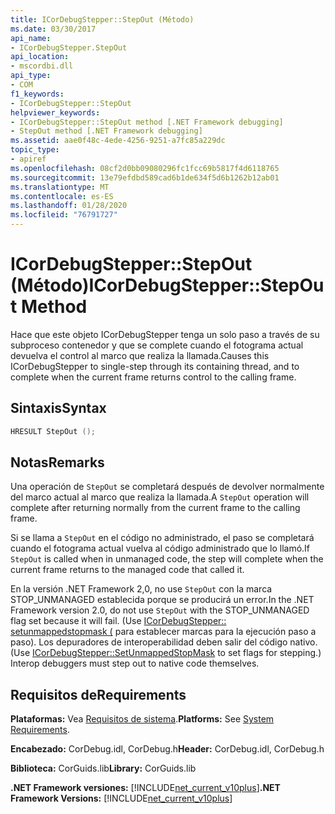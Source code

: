```yaml
---
title: ICorDebugStepper::StepOut (Método)
ms.date: 03/30/2017
api_name:
- ICorDebugStepper.StepOut
api_location:
- mscordbi.dll
api_type:
- COM
f1_keywords:
- ICorDebugStepper::StepOut
helpviewer_keywords:
- ICorDebugStepper::StepOut method [.NET Framework debugging]
- StepOut method [.NET Framework debugging]
ms.assetid: aae0f48c-4ede-4256-9251-a7fc85a229dc
topic_type:
- apiref
ms.openlocfilehash: 08cf2d0bb09080296fc1fcc69b5817f4d6118765
ms.sourcegitcommit: 13e79efdbd589cad6b1de634f5d6b1262b12ab01
ms.translationtype: MT
ms.contentlocale: es-ES
ms.lasthandoff: 01/28/2020
ms.locfileid: "76791727"
---
```

# <a name="icordebugstepperstepout-method"></a><span data-ttu-id="e54e6-102">ICorDebugStepper::StepOut (Método)</span><span class="sxs-lookup"><span data-stu-id="e54e6-102">ICorDebugStepper::StepOut Method</span></span>
<span data-ttu-id="e54e6-103">Hace que este objeto ICorDebugStepper tenga un solo paso a través de su subproceso contenedor y que se complete cuando el fotograma actual devuelva el control al marco que realiza la llamada.</span><span class="sxs-lookup"><span data-stu-id="e54e6-103">Causes this ICorDebugStepper to single-step through its containing thread, and to complete when the current frame returns control to the calling frame.</span></span>  
  
## <a name="syntax"></a><span data-ttu-id="e54e6-104">Sintaxis</span><span class="sxs-lookup"><span data-stu-id="e54e6-104">Syntax</span></span>  
  
```cpp  
HRESULT StepOut ();  
```  
  
## <a name="remarks"></a><span data-ttu-id="e54e6-105">Notas</span><span class="sxs-lookup"><span data-stu-id="e54e6-105">Remarks</span></span>  
 <span data-ttu-id="e54e6-106">Una operación de `StepOut` se completará después de devolver normalmente del marco actual al marco que realiza la llamada.</span><span class="sxs-lookup"><span data-stu-id="e54e6-106">A `StepOut` operation will complete after returning normally from the current frame to the calling frame.</span></span>  
  
 <span data-ttu-id="e54e6-107">Si se llama a `StepOut` en el código no administrado, el paso se completará cuando el fotograma actual vuelva al código administrado que lo llamó.</span><span class="sxs-lookup"><span data-stu-id="e54e6-107">If `StepOut` is called when in unmanaged code, the step will complete when the current frame returns to the managed code that called it.</span></span>  
  
 <span data-ttu-id="e54e6-108">En la versión .NET Framework 2,0, no use `StepOut` con la marca STOP_UNMANAGED establecida porque se producirá un error.</span><span class="sxs-lookup"><span data-stu-id="e54e6-108">In the .NET Framework version 2.0, do not use `StepOut` with the STOP_UNMANAGED flag set because it will fail.</span></span> <span data-ttu-id="e54e6-109">(Use [ICorDebugStepper:: setunmappedstopmask (](icordebugstepper-setunmappedstopmask-method.md) para establecer marcas para la ejecución paso a paso). Los depuradores de interoperabilidad deben salir del código nativo.</span><span class="sxs-lookup"><span data-stu-id="e54e6-109">(Use [ICorDebugStepper::SetUnmappedStopMask](icordebugstepper-setunmappedstopmask-method.md) to set flags for stepping.) Interop debuggers must step out to native code themselves.</span></span>  
  
## <a name="requirements"></a><span data-ttu-id="e54e6-110">Requisitos de</span><span class="sxs-lookup"><span data-stu-id="e54e6-110">Requirements</span></span>  
 <span data-ttu-id="e54e6-111">**Plataformas:** Vea [Requisitos de sistema](../../../../docs/framework/get-started/system-requirements.md).</span><span class="sxs-lookup"><span data-stu-id="e54e6-111">**Platforms:** See [System Requirements](../../../../docs/framework/get-started/system-requirements.md).</span></span>  
  
 <span data-ttu-id="e54e6-112">**Encabezado:** CorDebug.idl, CorDebug.h</span><span class="sxs-lookup"><span data-stu-id="e54e6-112">**Header:** CorDebug.idl, CorDebug.h</span></span>  
  
 <span data-ttu-id="e54e6-113">**Biblioteca:** CorGuids.lib</span><span class="sxs-lookup"><span data-stu-id="e54e6-113">**Library:** CorGuids.lib</span></span>  
  
 <span data-ttu-id="e54e6-114">**.NET Framework versiones:** [!INCLUDE[net_current_v10plus](../../../../includes/net-current-v10plus-md.md)]</span><span class="sxs-lookup"><span data-stu-id="e54e6-114">**.NET Framework Versions:** [!INCLUDE[net_current_v10plus](../../../../includes/net-current-v10plus-md.md)]</span></span>
